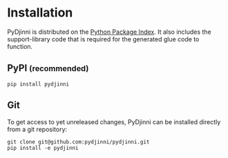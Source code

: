 # Installation

PyDjinni is distributed on the [Python Package Index](https://pypi.org/project/PyDjinni/).
It also includes the support-library code that is required for the generated glue code to function.

## PyPI <small>(recommended)</small>

```shell
pip install pydjinni
```

## Git

To get access to yet unreleased changes, PyDjinni can be installed directly from a git repository:

```shell
git clone git@github.com:pydjinni/pydjinni.git
pip install -e pydjinni
```
